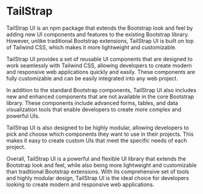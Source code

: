 # TailStrap
TailStrap UI is an npm package that extends the Bootstrap look and feel by adding new UI components and features to the existing Bootstrap library. However, unlike traditional Bootstrap extensions, TailStrap UI is built on top of Tailwind CSS, which makes it more lightweight and customizable.

TailStrap UI provides a set of reusable UI components that are designed to work seamlessly with Tailwind CSS, allowing developers to create modern and responsive web applications quickly and easily. These components are fully customizable and can be easily integrated into any web project.

In addition to the standard Bootstrap components, TailStrap UI also includes new and enhanced components that are not available in the core Bootstrap library. These components include advanced forms, tables, and data visualization tools that enable developers to create more complex and powerful UIs.

TailStrap UI is also designed to be highly modular, allowing developers to pick and choose which components they want to use in their projects. This makes it easy to create custom UIs that meet the specific needs of each project.

Overall, TailStrap UI is a powerful and flexible UI library that extends the Bootstrap look and feel, while also being more lightweight and customizable than traditional Bootstrap extensions. With its comprehensive set of tools and highly modular design, TailStrap UI is the ideal choice for developers looking to create modern and responsive web applications.
